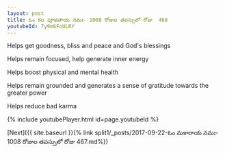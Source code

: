 ```yaml
---
layout: post
title: ఓం కల పూజితాయ నమః- 1008 రోజుల తపస్సులో రోజు  468
youtubeId: 7y9m6FoULRY
---
```

 
 
Helps get goodness, bliss and peace and God's blessings
 
Helps remain focused, help generate inner energy 
 
Helps boost physical and mental health 
 
Helps remain grounded and generates a sense of gratitude towards the greater power 
 
Helps reduce bad karma
 
 
 
 


{% include youtubePlayer.html id=page.youtubeId %}
 
[Next]({{ site.baseurl }}{% link  split1/_posts/2017-09-22-ఓం మకారాయ నమః- 1008 రోజుల తపస్సులో రోజు  467.md%})
 

